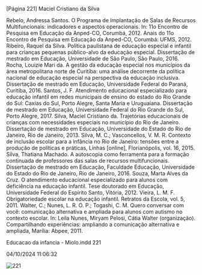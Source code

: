 [Página 221]
Maciel Cristiano da Silva

Rebelo, Andressa Santos. O Programa de Implantação de
Salas de Recursos Multifuncionais: indicadores e aspectos
operacionais. In: 11o Encontro de Pesquisa em Educação da
Anped-CO, Corumbá, 2012. Anais do 11o Encontro de Pesquisa
em Educação da Anped-CO, Corumbá: UFMS, 2012.
Ribeiro, Raquel da Silva. Política paulistana de educação
especial e infantil para crianças pequenas público-alvo da
educação especial. Dissertação de mestrado em Educação,
Universidade de São Paulo, São Paulo, 2016.
Rocha, Louizie Mari da. A gestão da educação especial nos
municípios da área metropolitana norte de Curitiba: uma
análise decorrente da política nacional de educação especial
na perspectiva da educação inclusiva. Dissertação de
mestrado em Educação, Universidade Federal do Paraná,
Curitiba, 2016.
Santos, J. F. Atendimento educacional especializado para
educação infantil em redes municipais de ensino do estado
do Rio Grande do Sul: Caxias do Sul, Porto Alegre, Santa
Maria e Uruguaiana. Dissertação de mestrado em Educação,
Universidade Federal do Rio Grande do Sul, Porto Alegre,
2017.
Silva, Maciel Cristiano da. Trajetórias educacionais de crianças
com necessidades especiais no município do Rio de Janeiro.
Dissertação de mestrado em Educação, Universidade do
Estado do Rio de Janeiro, Rio de Janeiro, 2013.
Silva, M. C.; Vasconcellos, V. M. R. Contexto de inclusão
escolar para a infância no Rio de Janeiro: tensões entre
a produção de políticas e práticas, Linhas [online],
Florianópolis, vol. 16, 2015.
Silva, Thatiana Machado. A autoscopia como ferramenta para
a formação continuada de professores das salas de recursos
multifuncionais. Dissertação de mestrado em Educação,
Faculdade Educação, Universidade do Estado do Rio de
Janeiro, Rio de Janeiro, 2016.
Souza, Marta Alves da Cruz. O atendimento educacional
especializado para alunos com deficiência na educação
infantil. Tese doutorado em Educação, Universidade Federal
do Espírito Santo, Vitória, 2012.
Vieira, L. M. F. Obrigatoriedade escolar na educação infantil.
Retratos da Escola, vol. 5, 2011.
Walter, C.; Nunes, L. R. O. P.; Togashi, C. M. Quero conversar
com você: comunicação alternativa e ampliada para alunos
com autismo no contexto escolar. In: Leila Nunes, Miryam
Pelosi, Cátia Walter (organização). Compartilhando
experiências: ampliando a comunicação alternativa e
ampliada, Marília: Abpee, 2011.


Educacao da infancia - Miolo.indd 221

04/10/2024 11:06:32

![221](./img/page_221-01.jpg)
